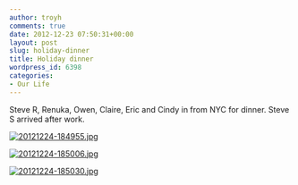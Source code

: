 ```yaml
---
author: troyh
comments: true
date: 2012-12-23 07:50:31+00:00
layout: post
slug: holiday-dinner
title: Holiday dinner
wordpress_id: 6398
categories:
- Our Life
---
```


Steve R, Renuka, Owen, Claire, Eric and Cindy in from NYC for dinner. Steve S arrived after work. 

  
  
[![20121224-184955.jpg](http://troyandgay.files.wordpress.com/2012/12/20121224-184955.jpg)](http://troyandgay.files.wordpress.com/2012/12/20121224-184955.jpg)  
  
[![20121224-185006.jpg](http://troyandgay.files.wordpress.com/2012/12/20121224-185006.jpg)](http://troyandgay.files.wordpress.com/2012/12/20121224-185006.jpg)  
  
[![20121224-185030.jpg](http://troyandgay.files.wordpress.com/2012/12/20121224-185030.jpg)](http://troyandgay.files.wordpress.com/2012/12/20121224-185030.jpg)

